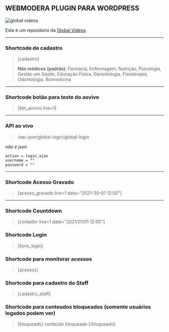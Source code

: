 ## WEBMODERA PLUGIN PARA WORDPRESS

![global videos](https://www.globalvideos.com.br/wp-content/uploads/2015/08/global_logo_web_transparente-e1439243390827.png)

Este é um repositório da [Global Videos](https://www.globalvideos.com.br)

---

### Shortcode de cadastro

> [cadastro]

> **Não médicos (padrão)**:
> Farmácia, Enfermagem, Nutrição, Psicologia, Gestão em Saúde, Educação Física, Gerontologia, Fisioterapia, Odontologia. Biomedicina

---

### Shortcode botão para teste do aovivo

> [btn_aovivo live=1]

---

### API ao vivo

> /wp-json/global-login/global-login

_não é json_

```
action = login_ajax
username = ""
password = ""
```

---

### Shortcode Acesso Gravado

> [acesso_gravado live=1 data="2021-30-01 12:00"]

---

### Shortcode Countdown

> [contador live=1 data="2021/01/01 12:00"]

### Shortcode Login

> [form_login]

### Shortcode para monitorar acessos

> [acessos]

### Shortcode para cadastro do Staff

> [cadastro_staff]

### Shortcode para conteudos bloqueados (somente usuários logados podem ver)

> [bloqueado]
> conteúdo bloqueado
> [/bloqueado]